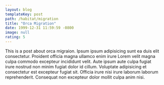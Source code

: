 ```yaml
---
layout: blog
templateKey: post
path: /habitat/migration
title: "Orca Migration"
date: 1999-12-31 11:59:59 -0800
image: null
rating: 5
---
```


This is a post about orca migraion. Ipsum ipsum adipisicing sunt ea duis elit consectetur. Proident officia magna ullamco enim irure Lorem velit magna culpa commodo excepteur incididunt velit. Aute ipsum aute culpa fugiat irure nostrud non minim fugiat dolor id cillum. Voluptate adipisicing et consectetur est excepteur fugiat sit. Officia irure nisi irure laborum laborum reprehenderit. Consequat non excepteur dolor mollit culpa anim nisi.